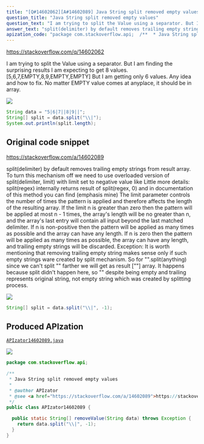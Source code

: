```yaml
---
title: "[Q#14602062][A#14602089] Java String split removed empty values"
question_title: "Java String split removed empty values"
question_text: "I am trying to split the Value using a separator. But I am finding the surprising results I am expecting to get 8 values. [5,6,7,EMPTY,8,9,EMPTY,EMPTY] But I am getting only 6 values. Any idea and how to fix. No matter EMPTY value comes at anyplace, it should be in array."
answer_text: "split(delimiter) by default removes trailing empty strings from result array. To turn this mechanism off we need to use overloaded version of split(delimiter, limit) with limit set to negative value like Little more details: split(regex) internally returns result of split(regex, 0) and in documentation of this method you can find (emphasis mine) The limit parameter controls the number of times the pattern is applied and therefore affects the length of the resulting array. If the limit n is greater than zero then the pattern will be applied at most n - 1 times, the array's length will be no greater than n, and the array's last entry will contain all input beyond the last matched delimiter. If n is non-positive then the pattern will be applied as many times as possible and the array can have any length. If n is zero then the pattern will be applied as many times as possible, the array can have any length, and trailing empty strings will be discarded. Exception: It is worth mentioning that removing trailing empty string makes sense only if such empty strings ware created by split mechanism. So for \"\".split(anything) since we can't split \"\" farther we will get as result [\"\"] array. It happens because split didn't happen here, so \"\" despite being empty and trailing represents original string, not empty string which was created by splitting process."
apization_code: "package com.stackoverflow.api;  /**  * Java String split removed empty values  *  * @author APIzator  * @see <a href=\"https://stackoverflow.com/a/14602089\">https://stackoverflow.com/a/14602089</a>  */ public class APIzator14602089 {    public static String[] removeValue(String data) throws Exception {     return data.split(\"\\\\|\", -1);   } }"
---
```


https://stackoverflow.com/q/14602062

I am trying to split the Value using a separator.
But I am finding the surprising results
I am expecting to get 8 values. [5,6,7,EMPTY,8,9,EMPTY,EMPTY]
But I am getting only 6 values.
Any idea and how to fix. No matter EMPTY value comes at anyplace, it should be in array.


<div class="code-logo"><img src="/stackoverflow.png" /></div>

```java
String data = "5|6|7||8|9||";
String[] split = data.split("\\|");
System.out.println(split.length);
```


## Original code snippet

https://stackoverflow.com/a/14602089

split(delimiter) by default removes trailing empty strings from result array. To turn this mechanism off we need to use overloaded version of split(delimiter, limit) with limit set to negative value like
Little more details:
split(regex) internally returns result of split(regex, 0) and in documentation of this method you can find (emphasis mine)
The limit parameter controls the number of times the pattern is applied and therefore affects the length of the resulting array.
If the limit n is greater than zero then the pattern will be applied at most n - 1 times, the array&#x27;s length will be no greater than n, and the array&#x27;s last entry will contain all input beyond the last matched delimiter.
If n is non-positive then the pattern will be applied as many times as possible and the array can have any length.
If n is zero then the pattern will be applied as many times as possible, the array can have any length, and trailing empty strings will be discarded.
Exception:
It is worth mentioning that removing trailing empty string makes sense only if such empty strings ware created by split mechanism. So for &quot;&quot;.split(anything) since we can&#x27;t split &quot;&quot; farther we will get as result [&quot;&quot;] array.
It happens because split didn&#x27;t happen here, so &quot;&quot; despite being empty and trailing represents original string, not empty string which was created by splitting process.

<div class="code-logo"><img src="/stackoverflow.png" /></div>

```java
String[] split = data.split("\\|", -1);
```

## Produced APIzation

[`APIzator14602089.java`](https://github.com/pasqualesalza/apization/raw/main/data/search/APIzator14602089.java)

<div class="code-logo"><img src="/apizator.png" /></div>

```java
package com.stackoverflow.api;

/**
 * Java String split removed empty values
 *
 * @author APIzator
 * @see <a href="https://stackoverflow.com/a/14602089">https://stackoverflow.com/a/14602089</a>
 */
public class APIzator14602089 {

  public static String[] removeValue(String data) throws Exception {
    return data.split("\\|", -1);
  }
}

```